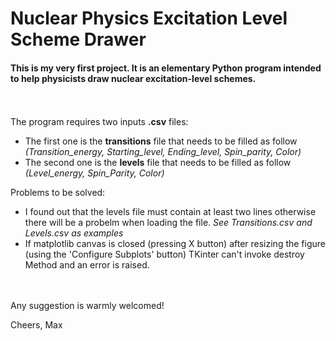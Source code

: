 # Nuclear Physics Excitation Level Scheme Drawer

#### This is my very first project. It is an elementary Python program intended to help physicists draw nuclear excitation-level schemes.
\
\
The program requires two inputs **.csv** files:

- The first one is the **transitions** file that needs to be filled as follow *(Transition_energy, Starting_level, Ending_level, Spin_parity, Color)*
- The second one is the **levels** file that needs to be filled as follow *(Level_energy, Spin_Parity, Color)*
    
Problems to be solved:

- I found out that the levels file must contain at least two lines otherwise there will be a probelm when loading the file.
   *See Transitions.csv and Levels.csv as examples*
- If matplotlib canvas is closed (pressing X button) after resizing the figure (using the 'Configure Subplots' button) TKinter can't invoke destroy Method and an error is raised. 

\
\
Any suggestion is warmly welcomed!

Cheers,
Max

